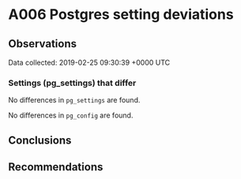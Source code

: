 # A006 Postgres setting deviations #

## Observations ##
Data collected: 2019-02-25 09:30:39 +0000 UTC  

### Settings (pg_settings) that differ ###

No differences in `pg_settings` are found.


No differences in `pg_config` are found.



## Conclusions ##


## Recommendations ##

